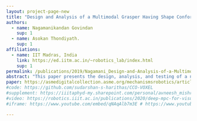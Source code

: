 ```yaml
---
layout: project-page-new
title: "Design and Analysis of a Multimodal Grasper Having Shape Conformity and Within-Hand Manipulation With Adjustable Contact Forces "
authors:
  - name: Nagamanikandan Govindan
    sup: 1
  - name: Asokan Thondiyath.
    sup: 1
affiliations:
  - name: IIT Madras, India
    link: https://ed.iitm.ac.in/~robotics_lab/index.html
    sup: 1
permalink: /publications/2019/Nagamani_Design-and-Analysis-of-a-Multimodal-Grasper
abstract: "This paper presents the design, analysis, and testing of a novel multimodal grasper having the capabilities of shape conformation, within-hand manipulation, and a built-in compact mechanism to vary the forces at the contact surface. The proposed grasper has two important qualities: versatility and less complexity. The former refers to the ability to grasp a range of objects having different geometrical shape, size, and payload and perform in-hand manipulations such as rolling and sliding, and the latter refers to the uncomplicated design, and ease of planning and control strategies. Increasing the number of functions performed by the grasper to adapt to a variety of tasks in structured and unstructured environments without increasing the mechanical complexity is the main interest of this research. The proposed grasper consists of two hybrid jaws having a rigid inner structure encompassed by a flexible, active gripping surface. The flexibility of the active surface has been exploited to achieve shape conformation, and the same has been utilized with a compact mechanism, introduced in the jaws, to vary the contact forces while grasping and manipulating an object. Simple and scalable structure, compactness, low cost, and simple control scheme are the main features of the proposed design. Detailed kinematic and static analysis are presented to show the capability of the grasper to adjust and estimate the contact forces without using a force sensor. Experiments are conducted on the fabricated prototype to validate the different modes of operation and to evaluate the advantages of the proposed concept."
paper: https://asmedigitalcollection.asme.org/mechanismsrobotics/article-abstract/11/5/051012/956046/Design-and-Analysis-of-a-Multimodal-Grasper-Having?redirectedFrom=fulltext
#code: https://github.com/sudarshan-s-harithas/CCO-VOXEL 
#supplement: https://iiitaphyd-my.sharepoint.com/personal/avneesh_mishra_research_iiit_ac_in/Documents/Forms/All.aspx?RootFolder=%2Fpersonal%2Favneesh%5Fmishra%5Fresearch%5Fiiit%5Fac%5Fin%2FDocuments%2FRRC%2FOpposing%20View%20Loop%20Closure%2FE2CNN%2FPresented%20Material%2FReF%20Paper&FolderCTID=0x012000A1AB309DA2EB7542856220193D0C0808
#video: https://robotics.iiit.ac.in/publications/2020/deep-mpc-for-visual-servoing/video.mp4
#iframe: https://www.youtube.com/embed/qNAqAlb7m3E # https://www.youtube.com/embed/jhjskX4FQwA

---
```

